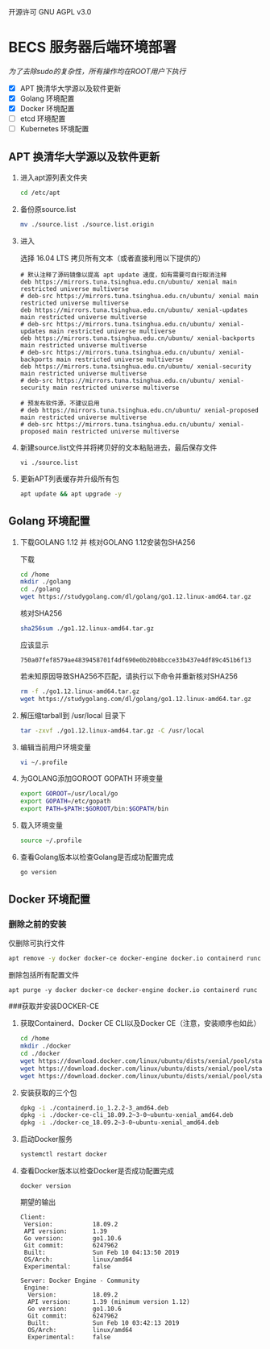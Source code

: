 开源许可 GNU AGPL v3.0

# BECS 服务器后端环境部署

*为了去除sudo的复杂性，所有操作均在ROOT用户下执行*

- [x] APT 换清华大学源以及软件更新
- [x] Golang 环境配置
- [x] Docker 环境配置
- [ ] etcd 环境配置
- [ ] Kubernetes 环境配置

## APT 换清华大学源以及软件更新

1. 进入apt源列表文件夹

   ```bash
   cd /etc/apt
   ```

2. 备份原source.list

   ```bash
   mv ./source.list ./source.list.origin
   ```

3. 进入

   [清华大学开源软件镜像站]: https://mirror.tuna.tsinghua.edu.cn/help/ubuntu/	"清华大学开源软件镜像站"

   选择 16.04 LTS 拷贝所有文本（或者直接利用以下提供的）

   ```
   # 默认注释了源码镜像以提高 apt update 速度，如有需要可自行取消注释
   deb https://mirrors.tuna.tsinghua.edu.cn/ubuntu/ xenial main restricted universe multiverse
   # deb-src https://mirrors.tuna.tsinghua.edu.cn/ubuntu/ xenial main restricted universe multiverse
   deb https://mirrors.tuna.tsinghua.edu.cn/ubuntu/ xenial-updates main restricted universe multiverse
   # deb-src https://mirrors.tuna.tsinghua.edu.cn/ubuntu/ xenial-updates main restricted universe multiverse
   deb https://mirrors.tuna.tsinghua.edu.cn/ubuntu/ xenial-backports main restricted universe multiverse
   # deb-src https://mirrors.tuna.tsinghua.edu.cn/ubuntu/ xenial-backports main restricted universe multiverse
   deb https://mirrors.tuna.tsinghua.edu.cn/ubuntu/ xenial-security main restricted universe multiverse
   # deb-src https://mirrors.tuna.tsinghua.edu.cn/ubuntu/ xenial-security main restricted universe multiverse
   
   # 预发布软件源，不建议启用
   # deb https://mirrors.tuna.tsinghua.edu.cn/ubuntu/ xenial-proposed main restricted universe multiverse
   # deb-src https://mirrors.tuna.tsinghua.edu.cn/ubuntu/ xenial-proposed main restricted universe multiverse
   ```

4. 新建source.list文件并将拷贝好的文本粘贴进去，最后保存文件

   ```
   vi ./source.list
   ```

5. 更新APT列表缓存并升级所有包

   ```bash
   apt update && apt upgrade -y
   ```

## Golang 环境配置

1. 下载GOLANG 1.12 并 核对GOLANG 1.12安装包SHA256

   下载

   ```bash
   cd /home
   mkdir ./golang
   cd ./golang
   wget https://studygolang.com/dl/golang/go1.12.linux-amd64.tar.gz
   ```

   核对SHA256

   ```bash
   sha256sum ./go1.12.linux-amd64.tar.gz
   ```

   应该显示

   ```
   750a07fef8579ae4839458701f4df690e0b20b8bcce33b437e4df89c451b6f13
   ```

   若未知原因导致SHA256不匹配，请执行以下命令并重新核对SHA256

   ```bash
   rm -f ./go1.12.linux-amd64.tar.gz
   wget https://studygolang.com/dl/golang/go1.12.linux-amd64.tar.gz
   ```

2. 解压缩tarball到 /usr/local 目录下

   ```bash
   tar -zxvf ./go1.12.linux-amd64.tar.gz -C /usr/local
   ```

3. 编辑当前用户环境变量

   ```bash
   vi ~/.profile
   ```

4. 为GOLANG添加GOROOT GOPATH 环境变量

   ```bash
   export GOROOT=/usr/local/go
   export GOPATH=/etc/gopath
   export PATH=$PATH:$GOROOT/bin:$GOPATH/bin
   ```

   

5. 载入环境变量

   ```bash
   source ~/.profile
   ```

   

6. 查看Golang版本以检查Golang是否成功配置完成

   ```bash
   go version
   ```

   

## Docker 环境配置

### 删除之前的安装

仅删除可执行文件

```bash
apt remove -y docker docker-ce docker-engine docker.io containerd runc
```

删除包括所有配置文件

```
apt purge -y docker docker-ce docker-engine docker.io containerd runc
```



###获取并安装DOCKER-CE

1. 获取Containerd、Docker CE CLI以及Docker CE（注意，安装顺序也如此）

   ```bash
   cd /home
   mkdir ./docker
   cd ./docker
   wget https://download.docker.com/linux/ubuntu/dists/xenial/pool/stable/amd64/containerd.io_1.2.2-3_amd64.deb
   wget https://download.docker.com/linux/ubuntu/dists/xenial/pool/stable/amd64/docker-ce-cli_18.09.2~3-0~ubuntu-xenial_amd64.deb
   wget https://download.docker.com/linux/ubuntu/dists/xenial/pool/stable/amd64/docker-ce_18.09.2~3-0~ubuntu-xenial_amd64.deb
   ```

   

2. 安装获取的三个包

   ```bash
   dpkg -i ./containerd.io_1.2.2-3_amd64.deb
   dpkg -i ./docker-ce-cli_18.09.2~3-0~ubuntu-xenial_amd64.deb
   dpkg -i ./docker-ce_18.09.2~3-0~ubuntu-xenial_amd64.deb
   ```

   

3. 启动Docker服务

   ```bash
   systemctl restart docker
   ```

4. 查看Docker版本以检查Docker是否成功配置完成

   ```
   docker version
   ```

   期望的输出

   ```
   Client:
    Version:           18.09.2
    API version:       1.39
    Go version:        go1.10.6
    Git commit:        6247962
    Built:             Sun Feb 10 04:13:50 2019
    OS/Arch:           linux/amd64
    Experimental:      false
   
   Server: Docker Engine - Community
    Engine:
     Version:          18.09.2
     API version:      1.39 (minimum version 1.12)
     Go version:       go1.10.6
     Git commit:       6247962
     Built:            Sun Feb 10 03:42:13 2019
     OS/Arch:          linux/amd64
     Experimental:     false
   ```

   